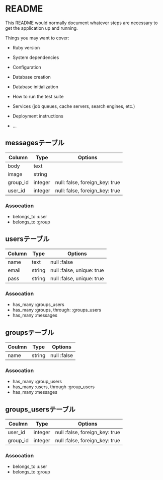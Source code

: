# README

This README would normally document whatever steps are necessary to get the
application up and running.

Things you may want to cover:

* Ruby version

* System dependencies

* Configuration

* Database creation

* Database initialization

* How to run the test suite

* Services (job queues, cache servers, search engines, etc.)

* Deployment instructions

* ...

## messagesテーブル

|Column|Type|Options|
|------|----|-------|
|body|text|
|image|string|
|group_id|integer|null: false, foreign_key: true|
|user_id|integer|null: false, foreign_key: true|

### Assocation
- belongs_to :user
- belongs_to :group

## usersテーブル

|Column|Type|Options|
|------|----|-------|
|name|text|null :false|
|email|string|null :false, unique: true|
|pass|string|null :false, unique: true|

### Assocation
- has_many :groups_users
- has_many :groups, through: :groups_users
- has_many :messages

## groupsテーブル

|Coulmn|Type|Options|
|------|----|-------|
|name|string|null :false|

### Assocation
- has_many :group_users
- has_many :users, through :group_users
- has_many :messages

## groups_usersテーブル

|Coulmn|Type|Options|
|------|----|-------|
|user_id|integer|null :false, foreign_key: true|
|group_id|integer|null :false, foreign_key: true|

### Assocation
- belongs_to :user
- belongs_to :group

